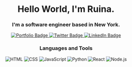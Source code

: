 <div id="header" align="center">
  <h1>Hello World, I'm Ruina.</h1>
  <h3>I'm a software engineer based in New York.</h3>
  <div id="badges">
    <a href="https://ruinaz.netlify.app/">
      <img src="https://img.shields.io/badge/portfolio-red?style=for-the-badge" alt="Portfolio Badge"/>
    </a>
    <a href="https://twitter.com/ruinaz90">
      <img src="https://img.shields.io/badge/Twitter-blue?style=for-the-badge&logo=twitter&logoColor=white" alt="Twitter Badge"/>
    </a>
    <a href="https://linkedin.com/in/ruina-zhao-bb0a92230">
      <img src="https://img.shields.io/badge/LinkedIn-red?style=for-the-badge&logo=linkedin&logoColor=white" alt="LinkedIn Badge"/>
    </a>
  </div>
  
  <h3>Languages and Tools</h3>
  <img src="https://img.shields.io/badge/HTML-red?style=for-the-badge&logo=html5&logoColor=white" alt="HTML">
  <img src="https://img.shields.io/badge/CSS-red?style=for-the-badge&logo=css3&logoColor=white" alt="CSS">
  <img src="https://img.shields.io/badge/JavaScript-red?style=for-the-badge&logo=javascript&logoColor=white" alt="JavaScript">
  <img src="https://img.shields.io/badge/Python-red?style=for-the-badge&logo=python&logoColor=white" alt="Python">
  <img src="https://img.shields.io/badge/React-red?style=for-the-badge&logo=react&logoColor=white" alt="React">
  <img src="https://img.shields.io/badge/Node.js-red?style=for-the-badge&logo=nodedotjs&logoColor=white" alt="Node.js">
</div>
